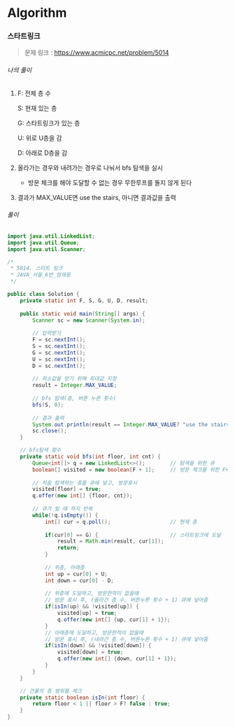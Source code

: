 # Algorithm

### 스타트링크

> 문제 링크 : https://www.acmicpc.net/problem/5014



###### 나의 풀이

1. F: 전체 층 수

   S: 현재 있는 층

   G: 스타트링크가 있는 층

   U: 위로 U층을 감

   D: 아래로 D층을 감

2. 올라가는 경우와 내려가는 경우로 나눠서 bfs 탐색을 실시
   - 방문 체크를 해야 도달할 수 없는 경우 무한루프를 돌지 않게 된다

3. 결과가 MAX_VALUE면 use the stairs, 아니면 결과값을 출력




###### 풀이

~~~java
import java.util.LinkedList;
import java.util.Queue;
import java.util.Scanner;

/*
 * 5014. 스타트 링크
 * JAVA_서울_6반_엄재웅
 */

public class Solution {
	private static int F, S, G, U, D, result;
	
	public static void main(String[] args) {
		Scanner sc = new Scanner(System.in);
		
		// 입력받기
		F = sc.nextInt();
		S = sc.nextInt();
		G = sc.nextInt();
		U = sc.nextInt();
		D = sc.nextInt();
		
		// 최소값을 받기 위해 최대값 지정
		result = Integer.MAX_VALUE;
		
		// bfs 탐색(층, 버튼 누른 횟수)
		bfs(S, 0);
		
		// 결과 출력
		System.out.println(result == Integer.MAX_VALUE? "use the stairs" : result);
		sc.close();
	}

	// bfs탐색 함수
	private static void bfs(int floor, int cnt) {
		Queue<int[]> q = new LinkedList<>();		// 탐색을 위한 큐
		boolean[] visited = new boolean[F + 1];		// 방문 체크를 위한 F+1의 배열
		
		// 처음 탐색하는 층을 큐에 넣고, 방문표시
		visited[floor] = true;
		q.offer(new int[] {floor, cnt});
		
		// 큐가 빌 때 까지 반복
		while(!q.isEmpty()) {
			int[] cur = q.poll();					// 현재 층
			
			if(cur[0] == G) {						// 스타트링크에 도달
				result = Math.min(result, cur[1]);
				return;
			}
			
			// 위층, 아래층
			int up = cur[0] + U;
			int down = cur[0] - D;
			
			// 위층에 도달하고, 방문한적이 없을때
			// 방문 표시 후, (올라간 층 수, 버튼누른 횟수 + 1) 큐에 넣어줌
			if(isIn(up) && !visited[up]) {
				visited[up] = true;
				q.offer(new int[] {up, cur[1] + 1});
			}
			// 아래층에 도달하고, 방문한적이 없을때
			// 방문 표시 후, (내려간 층 수, 버튼누른 횟수 + 1) 큐에 넣어줌
			if(isIn(down) && !visited[down]) {
				visited[down] = true;
				q.offer(new int[] {down, cur[1] + 1});
			}
		}
	}

	// 건물의 층 범위를 체크
	private static boolean isIn(int floor) {
		return floor < 1 || floor > F? false : true;
	}
}
~~~
